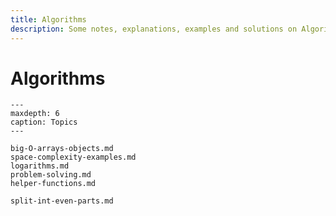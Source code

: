 ```yaml
---
title: Algorithms
description: Some notes, explanations, examples and solutions on Algorithms.
---
```


# Algorithms

```{toctree}
---
maxdepth: 6
caption: Topics
---

big-O-arrays-objects.md
space-complexity-examples.md
logarithms.md
problem-solving.md
helper-functions.md

split-int-even-parts.md
```
